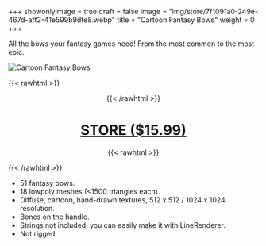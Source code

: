 +++
showonlyimage = true
draft = false
image = "img/store/7f1091a0-249e-467d-aff2-41e599b9dfe8.webp"
title = "Cartoon Fantasy Bows"
weight = 0
+++

All the bows your fantasy games need! From the most common to the most epic.
<!--more-->

![Cartoon Fantasy Bows](/img/store/7f1091a0-249e-467d-aff2-41e599b9dfe8.webp)

{{< rawhtml >}}<center>{{< /rawhtml >}}
# [STORE ($15.99)](https://assetstore.unity.com/packages/slug/250717)
{{< rawhtml >}}</center>{{< /rawhtml >}}

* 51 fantasy bows.
* 18 lowpoly meshes (<1500 triangles each).
* Diffuse, cartoon, hand-drawn textures, 512 x 512 / 1024 x 1024 resolution.
* Bones on the handle.
* Strings not included, you can easily make it with LineRenderer.
* Not rigged.